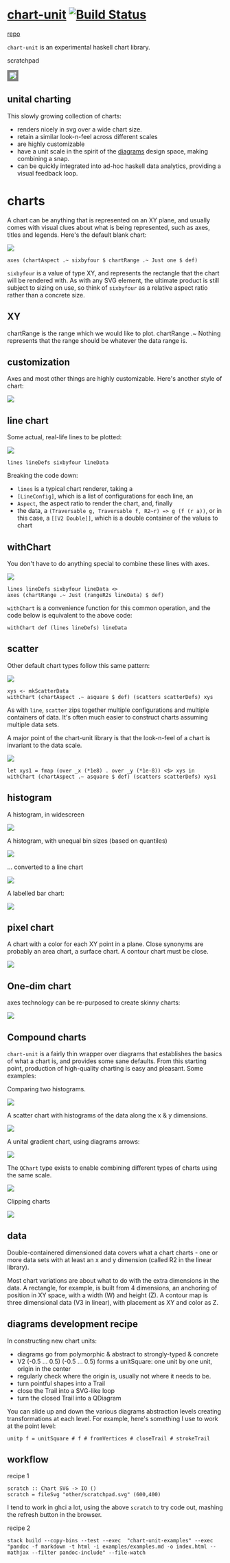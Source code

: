<meta charset="utf-8"> <link rel="stylesheet" href="https://tonyday567.github.io/other/lhs.css">
<script type="text/javascript" async
  src="https://cdn.mathjax.org/mathjax/latest/MathJax.js?config=TeX-MML-AM_CHTML">
</script>
[chart-unit](https://tonyday567.github.io/chart-unit) [![Build Status](https://travis-ci.org/tonyday567/chart-unit.png)](https://travis-ci.org/tonyday567/chart-unit)
===

[repo](https://tonyday567.github.com/chart-unit)

`chart-unit` is an experimental haskell chart library.

scratchpad

<img style="border:5px solid grey" src="other/scratchpad.svg">

unital charting
-----

This slowly growing collection of charts:

-   renders nicely in svg over a wide chart size.
-   retain a similar look-n-feel across different scales
-   are highly customizable
-   have a unit scale in the spirit of the
    [diagrams](http://projects.haskell.org/diagrams/doc/quickstart.html)
    design space, making combining a snap.
-   can be quickly integrated into ad-hoc haskell data analytics,
    providing a visual feedback loop.

charts
======

A chart can be anything that is represented on an XY plane, and usually comes with visual clues about what is being represented, such as axes, titles and legends.  Here's the default blank chart:

![](other/exampleAxes.svg)

~~~
axes (chartAspect .~ sixbyfour $ chartRange .~ Just one $ def)
~~~

`sixbyfour` is a value of type XY, and represents the rectangle that the chart will be rendered with.  As with any SVG element, the ultimate product is still subject to sizing on use, so think of `sixbyfour` as a relative aspect ratio rather than a concrete size.

XY
---

chartRange is the range which we would like to plot.  chartRange .~ Nothing represents that the range should be whatever the data range is.

customization
---

Axes and most other things are highly customizable.  Here's another style of chart:

![](other/exampleGgplot.svg)

line chart
---

Some actual, real-life lines to be plotted:

![](other/exampleLine.svg)

~~~
lines lineDefs sixbyfour lineData
~~~

Breaking the code down:

- `lines` is a typical chart renderer, taking a
- `[LineConfig]`, which is a list of configurations for each line, an
- `Aspect`, the aspect ratio to render the chart, and, finally
- the data, a `(Traversable g, Traversable f, R2~r) => g (f (r a))`, or in this case, a `[[V2 Double]]`, which is a double container of the values to chart

withChart
---

You don't have to do anything special to combine these lines with axes.

![](other/exampleLineAxes.svg)

~~~
lines lineDefs sixbyfour lineData <> 
axes (chartRange .~ Just (rangeR2s lineData) $ def)
~~~

`withChart` is a convenience function for this common operation, and the code below is equivalent to the above code:

~~~
withChart def (lines lineDefs) lineData
~~~

scatter
---

Other default chart types follow this same pattern:

![](other/exampleScatter.svg)

~~~
xys <- mkScatterData
withChart (chartAspect .~ asquare $ def) (scatters scatterDefs) xys
~~~

As with `line`, `scatter` zips together multiple configurations and multiple containers of data.  It's often much easier to construct charts assuming multiple data sets. 

A major point of the chart-unit library is that the look-n-feel of a chart is invariant to the data scale.

![](other/exampleScatter2.svg)

~~~
let xys1 = fmap (over _x (*1e8) . over _y (*1e-8)) <$> xys in
withChart (chartAspect .~ asquare $ def) (scatters scatterDefs) xys1
~~~

histogram
---

A histogram, in widescreen

![](other/exampleHist.svg)

A histogram, with unequal bin sizes (based on quantiles)

![](other/exampleHistUnequal.svg)

... converted to a line chart

![](other/exampleHistUnequal2.svg)


A labelled bar chart:

![](other/exampleLabelledBar.svg)

pixel chart
---

A chart with a color for each XY point in a plane.  Close synonyms are probably an area chart, a surface chart.  A contour chart must be close.

![](other/examplePixels.svg)

One-dim chart
---

axes technology can be re-purposed to create skinny charts:

![](other/exampleOneDim.svg)

Compound charts
---

`chart-unit` is a fairly thin wrapper over diagrams that establishes the basics of what a chart is, and provides some sane defaults.  From this starting point, production of high-quality charting is easy and pleasant. Some examples:

Comparing two histograms.

![](other/exampleHistCompare.svg)

A scatter chart with histograms of the data along the x & y dimensions.

![](other/exampleScatterHist.svg)

A unital gradient chart, using diagrams arrows:

![](other/exampleArrow.svg)

The `QChart` type exists to enable combining different types of charts using the same scale.

![](other/exampleCompound.svg)

Clipping charts

![](other/exampleClipping.svg)


data
---

Double-containered dimensioned data covers what a chart charts - one or more data sets with at least an x and y dimension (called R2 in the linear library).

Most chart variations are about what to do with the extra dimensions in the data. A rectangle, for example, is built from 4 dimensions, an anchoring of position in XY space, with a width (W) and height (Z).  A contour map is three dimensional data (V3 in linear), with placement as XY and color as Z.


diagrams development recipe
---------------------------

In constructing new chart units:

-   diagrams go from polymorphic & abstract to strongly-typed & concrete
-   V2 (-0.5 ... 0.5) (-0.5 ... 0.5) forms a unitSquare: one unit by one unit, origin in the center
-   regularly check where the origin is, usually not where it needs to be.
-   turn pointful shapes into a Trail
-   close the Trail into a SVG-like loop
-   turn the closed Trail into a QDiagram

You can slide up and down the various diagrams abstraction levels
creating transformations at each level. For example, here's something I
use to work at the point level:

    unitp f = unitSquare # f # fromVertices # closeTrail # strokeTrail

workflow
--------

recipe 1

``` {.sourceCode .literate .haskell}
scratch :: Chart SVG -> IO ()
scratch = fileSvg "other/scratchpad.svg" (600,400)
```

I tend to work in ghci a lot, using the above `scratch` to try code out, mashing the refresh button in the browser.  


recipe 2

~~~
stack build --copy-bins --test --exec  "chart-unit-examples" --exec "pandoc -f markdown -t html -i examples/examples.md -o index.html --mathjax --filter pandoc-include" --file-watch
~~~


